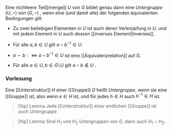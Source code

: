 Eine nichtleere Teil[[menge]] $U$ von $G$ bildet genau dann eine *Untergruppe* $( U , ∘ )$ von $( G , ∘ )$ , wenn eine (und damit alle) der folgenden äquivalenten Bedingungen gilt:

- Zu zwei beliebigen Elementen in $U$ ist auch deren Verknüpfung in $U$, und mit jedem Element in $U$ auch dessen [[inverses Element|Inverses]].

- Für alle $a , b ∈ U$ gilt $a ∘ b^{− 1} ∈ U$.

- ${\displaystyle a\sim b:\Longleftrightarrow a\circ b^{-1}\in U}$ ist eine [[Äquivalenzrelation]] auf $G$.

-  Für alle ${\displaystyle a\in U,b\in G\!\setminus \!U}$    gilt    ${\displaystyle a\circ b\notin U}$ .

### Vorlesung
Eine [[Unterstruktur]] $H$ einer [[Gruppe]] $G$ heißt *Untergruppe*, wenn sie eine [[Gruppe]] ist, also wenn $e ∈ H$ ist, und für jedes $h ∈ H$ auch $h^{−1} ∈ H$ ist.

>[!tip] Lemma 
> Jede [[Unterstruktur]] einer endlichen [[Gruppe]] ist auch *Untergruppe*.

>[!tip] Lemma 
>Sind $H_1$ und $H_2$ *Untergruppen* von $G$, dann auch $H_1 ∩ H_2$.
